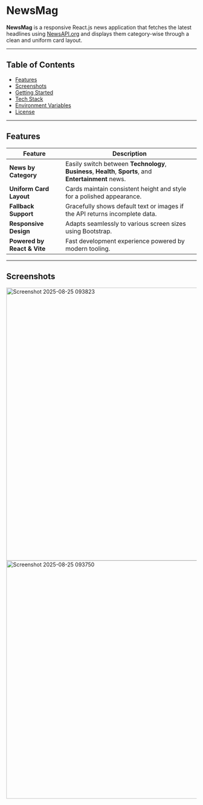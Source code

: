 # NewsMag

**NewsMag** is a responsive React.js news application that fetches the latest headlines using [NewsAPI.org](https://newsapi.org/) and displays them category-wise through a clean and uniform card layout.

---

##  Table of Contents

- [Features](#features)
- [Screenshots](#screenshots)
- [Getting Started](#getting-started)
- [Tech Stack](#tech-stack)
- [Environment Variables](#environment-variables)
- [License](#license)

---

##  Features

| Feature | Description |
|---------|-------------|
| **News by Category** | Easily switch between **Technology**, **Business**, **Health**, **Sports**, and **Entertainment** news. |
| **Uniform Card Layout** | Cards maintain consistent height and style for a polished appearance. |
| **Fallback Support** | Gracefully shows default text or images if the API returns incomplete data. |
| **Responsive Design** | Adapts seamlessly to various screen sizes using Bootstrap. |
| **Powered by React & Vite** | Fast development experience powered by modern tooling. |

---
## Screenshots

<img width="1366" height="721" alt="Screenshot 2025-08-25 093823" src="https://github.com/user-attachments/assets/f1e2a813-ab7c-40e9-8382-18ed700e397d" />
<img width="1337" height="629" alt="Screenshot 2025-08-25 093750" src="https://github.com/user-attachments/assets/63011742-4300-4f49-bd3b-9db32cc00e93" />
